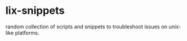 # lix-snippets

 random collection of scripts and snippets to troubleshoot issues on unix-like platforms.
